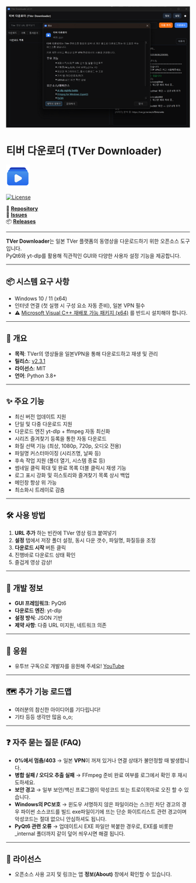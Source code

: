 ![TVer Application](./main.png)
# 티버 다운로더 (TVer Downloader)

![TVer Downloader Logo](./logo.png)

[![License](https://img.shields.io/badge/license-MIT-blue)](https://opensource.org/licenses/MIT)

📌 [**Repository**](https://github.com/deuxdoom/TVerDownloader)  
🐞 [**Issues**](https://github.com/deuxdoom/TVerDownloader/issues)  
📦 [**Releases**](https://github.com/deuxdoom/TVerDownloader/releases)

--- 

**TVer Downloader**는 일본 TVer 플랫폼의 동영상을 다운로드하기 위한 오픈소스 도구입니다.  
PyQt6와 yt-dlp를 활용해 직관적인 GUI와 다양한 사용자 설정 기능을 제공합니다.

---

## 📦 시스템 요구 사항

- Windows 10 / 11 (x64)
- 인터넷 연결 (첫 실행 시 구성 요소 자동 준비), 일본 VPN 필수
- ⚠ [Microsoft Visual C++ 재배포 가능 패키지 (x64)](https://aka.ms/vs/17/release/vc_redist.x64.exe) 를 반드시 설치해야 합니다.

---

## 📝 개요

- **목적**: TVer의 영상들을 일본VPN을 통해 다운로드하고 재생 및 관리
- **릴리스**: [v2.3.1](https://github.com/deuxdoom/TVerDownloader/releases/tag/v2.3.1)
- **라이선스**: MIT
- **언어**: Python 3.8+

---

## ✨ 주요 기능

- 최신 버전 업데이트 지원
- 단일 및 다중 다운로드 지원
- 다운로드 엔진 yt-dlp + ffmpeg 자동 최신화
- 시리즈 즐겨찾기 등록을 통한 자동 다운로드
- 화질 선택 기능 (최상, 1080p, 720p, 오디오 전용)
- 파일명 커스터마이징 (시리즈명, 날짜 등)
- 후속 작업 지원 (폴더 열기, 시스템 종료 등)
- 썸네일 클릭 확대 및 완료 목록 더블 클릭시 재생 기능
- 로그 표시 강화 및 히스토리와 즐겨찾기 목록 상시 백업 
- 메인창 항상 위 가능 
- 최소화시 트레이로 감춤
 
---

## 🛠 사용 방법

1. **URL 추가** 하는 빈칸에 TVer 영상 링크 붙여넣기
2. **설정** 탭에서 저장 폴더 설정, 동시 다운 갯수, 파일명, 화질등을 조정
3. **다운로드 시작** 버튼 클릭
4. 진행바로 다운로드 상태 확인
5. 즐겁게 영상 감상!

---

## 🔧 개발 정보

- **GUI 프레임워크**: PyQt6
- **다운로드 엔진**: yt-dlp
- **설정 방식**: JSON 기반
- **제약 사항**: 다중 URL 미지원, 네트워크 의존

---

## 🤝 응원

- 유투브 구독으로 개발자를 응원해 주세요! [YouTube](https://www.youtube.com/@LE_SSERAFIM?sub_confirmation=1)

---

## 🗺️ 추가 기능 로드맵

- 여러분의 참신한 아이디어를 기다립니다!
- 기타 등등 생각만 많음 o_o;

---

## ❓ 자주 묻는 질문 (FAQ)

- **0%에서 멈춤/403** → 일본 **VPN**이 꺼져 있거나 연결 상태가 불안정할 때 발생합니다.
- **병합 실패 / 오디오 추출 실패** → FFmpeg 준비 완료 여부를 로그에서 확인 후 재시도하세요.
- **보안 경고** → 일부 보안/백신 프로그램이 악성코드 또는 트로이목마로 오진 할 수 있습니다.  
- **Windows의 PC보호** → 윈도우 서명하지 않은 파일이라는 스크린 차단 경고의 경우
  파이썬 소스코드를 빌드 exe파일이기에 뜨는 단순 화이트리스트 관련 경고이며 악성코드는 절대 없으니 안심하셔도 됩니다.
- **PyQt6 관련 오류** → 업데이트시 EXE 파일만 복붙한 경우로, EXE를 비롯한 _internal 폴더까지 같이 덮어 씌우시면 해결 됩니다.

---

## 📜 라이선스

- 오픈소스 사용 고지 및 링크는 앱 **정보(About)** 창에서 확인할 수 있습니다.